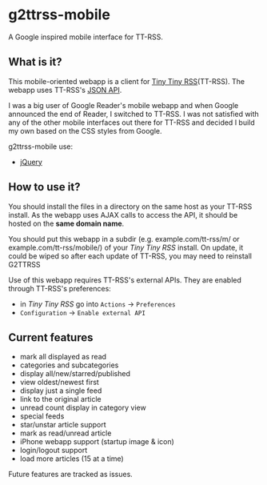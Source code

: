 g2ttrss-mobile
==============

A Google inspired mobile interface for TT-RSS.


What is it?
-----------

This mobile-oriented webapp is a client for [Tiny Tiny RSS](http://tt-rss.org)(TT-RSS).
The webapp uses TT-RSS's [JSON API](http://tt-rss.org/redmine/projects/tt-rss/wiki/JsonApiReference).

I was a big user of Google Reader's mobile webapp and when Google announced the
end of Reader, I switched to TT-RSS. I was not satisfied with any of the other
mobile interfaces out there for TT-RSS and decided I build my own based on the
CSS styles from Google.

g2ttrss-mobile use:
 * [jQuery](http://jquery.com/)


How to use it?
--------------

You should install the files in a directory on the same host as your TT-RSS install.
As the webapp uses AJAX calls to access the API, it should be hosted on the **same domain name**.

You should put this webapp in a subdir (e.g. example.com/tt-rss/m/ or
example.com/tt-rss/mobile/) of your *Tiny Tiny RSS* install. On update, it
could be wiped so after each update of TT-RSS, you may need to reinstall G2TTRSS

Use of this webapp requires TT-RSS's external APIs. They are enabled through TT-RSS's preferences:
 * in *Tiny Tiny RSS* go into `Actions` -> `Preferences`
 * `Configuration` -> `Enable external API`


Current features
----------------

* mark all displayed as read
* categories and subcategories
* display all/new/starred/published
* view oldest/newest first
* display just a single feed
* link to the original article
* unread count display in category view
* special feeds
* star/unstar article support
* mark as read/unread article
* iPhone webapp support (startup image & icon)
* login/logout support
* load more articles (15 at a time)

Future features are tracked as issues.
